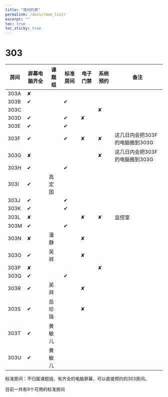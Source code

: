 ```yaml
---
title: "房间列表"
permalink: /docs/room_list/
excerpt: ""
toc: true
toc_sticky: true
---
```


# 303

| 房间 | 屏幕电脑齐全 | 课题组 | 标准房间 | 电子门禁 | 系统预约 | 备注                           |
| ---- | ------------ | ------ | -------- | -------- | -------- | ------------------------------ |
| 303A | ✘            |        |          |          |          |                                |
| 303B | ✔            |        | ✔        |          |          |                                |
| 303C |              |        |          |          | ✘        |                                |
| 303D | ✔            |        | ✔        | ✘        |          |                                |
| 303E | ✔            |        | ✔        |          |          |                                |
| 303F | ✔            |        | ✔        | ✘        | ✘        | 这几日内会把303F的电脑搬到303G |
| 303G | ✘            |        |          |          | ✘        | 这几日内会把303F的电脑搬到303G |
| 303H | ✔            |        | ✔        |          |          |                                |
| 303I | ✔            | 高定国 |          |          |          |                                |
| 303J | ✔            |        | ✔        |          |          |                                |
| 303K | ✔            |        | ✔        |          |          |                                |
| 303L | ✘            |        |          | ✘        | ✘        | 监控室                         |
| 303M | ✔            |        | ✔        |          |          |                                |
| 303N | ✘            | 潘静   |          | ✘        |          |                                |
| 303O | ✔            | 吴祥   |          | ✘        |          |                                |
| 303P | ✘            |        |          |          | ✘        |                                |
| 303Q | ✔            |        | ✔        |          |          |                                |
| 303R | ✔            | 吴祥   |          | ✘        |          |                                |
| 303S | ✔            | 岳珍珠 |          | ✘        |          |                                |
| 303T | ✔            | 黄敏儿 |          |          |          |                                |
| 303U | ✔            | 黄敏儿 |          |          |          |                                |

标准房间：不归属课题组、有齐全的电脑屏幕、可以直接预约的303房间。

目前一共有9个可用的标准房间

